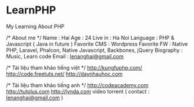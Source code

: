 # LearnPHP
My Learning About PHP

/* About me */
Name : Hai
Age : 24
Live in : Ha Noi
Language : PHP & Javascript ( Java in future )
Favorite CMS : Wordpress
Favorite FW : Native PHP, Laravel, Phalcon, Native Javascript, Backbones, jQuery
Biography : Music, Learn code
Email : lenanghai@gmail.com


/* Tài liệu tham khảo tiếng việt */
http://kungfuphp.com/
http://code.freetuts.net/
http://daynhauhoc.com

/* Tài liệu tham khảo tiếng anh */
http://codeacademy.com
http://tutplus.com
http://lynda.com
video torrent ( contact : lenanghai@gmail.com ) 
